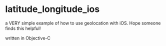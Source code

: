 # latitude_longitude_ios
a VERY simple example of how to use geolocation with iOS.  Hope someone finds this helpful!

written in Objective-C
